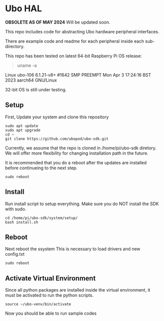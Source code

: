 # Ubo HAL

**OBSOLETE AS OF MAY 2024** Will be updated soon. 

This repo includes code for abstracting Ubo hardware peripheral interfaces. 

There are example code and readme for each peripheral inside each sub-directory.

This repo has been tested on latest 64-bit Raspberry Pi OS release:

> uname -a

Linux ubo-106 6.1.21-v8+ #1642 SMP PREEMPT Mon Apr  3 17:24:16 BST 2023 aarch64 GNU/Linux

32-bit OS is still under testing.

## Setup

First, Update your system and clone this repository 

```
sudo apt update  
sudo apt upgrade  
cd ~
git clone https://github.com/ubopod/ubo-sdk.git 
```

Currently, we assume that the repo is cloned in /home/pi/ubo-sdk diretory. We will offer more flexibility for changing installation path in the future.

It is recommended that you do a reboot after the updates are installed before continueing to the next step.

```
sudo reboot
```

## Install

Run install script to setup everything. Make sure you do NOT install the SDK with sudo.

```
cd /home/pi/ubo-sdk/system/setup/  
bash install.sh
```

## Reboot
Next reboot the ssystem This is necessary to load drivers and new config.txt

`sudo reboot`

## Activate Virtual Environment

Since all python packages are installed inside the virtual environment, it must be activated to run the python scripts. 

```
source ~/ubo-venv/bin/activate
```

Now you should be able to run sample codes 

